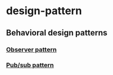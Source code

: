 # design-pattern

## Behavioral design patterns

### [Observer pattern](./observer)

### [Pub/sub pattern](./pubsub)
